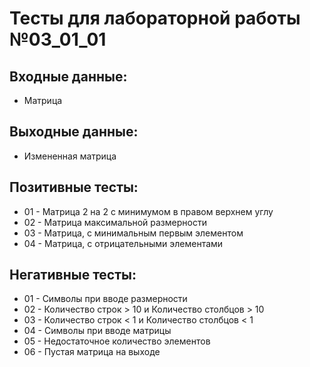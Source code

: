 # Тесты для лабораторной работы №03_01_01

## Входные данные:

- Матрица

## Выходные данные:

- Измененная матрица

## Позитивные тесты:

- 01 - Матрица 2 на 2 с минимумом в правом верхнем углу
- 02 - Матрица максимальной размерности
- 03 - Матрица, с минимальным первым элементом
- 04 - Матрица, с отрицательными элементами

## Негативные тесты:

- 01 - Символы при вводе размерности
- 02 - Количество строк > 10 и Количество столбцов > 10
- 03 - Количество строк < 1 и Количество столбцов < 1
- 04 - Символы при вводе матрицы
- 05 - Недостаточное количество элементов
- 06 - Пустая матрица на выходе

